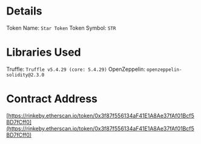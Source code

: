 
# Details

Token Name: `Star Token`
Token Symbol: `STR`

# Libraries Used

Truffle: `Truffle v5.4.29 (core: 5.4.29)`
OpenZeppelin: `openzeppelin-solidity@2.3.0`

# Contract Address 

[https://rinkeby.etherscan.io/token/0x3f87f556134aF41E1A8Ae37fAf01Bcf5BD7fCff0](https://rinkeby.etherscan.io/token/0x3f87f556134aF41E1A8Ae37fAf01Bcf5BD7fCff0)